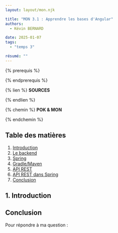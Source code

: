 ```yaml
---
layout: layout/mon.njk

title: "MON 3.1 : Apprendre les bases d'Angular"
authors:
  - Kévin BERNARD

date: 2025-01-07
tags: 
  - "temps 3"

résumé: ""
---
```


{% prerequis %}
<!-- - Java : 2/3 📶
- Backend : 2/3 📶 -->
{% endprerequis %}

{% lien %}
<b>SOURCES</b>

{% endlien %}

{% chemin %}
<b> POK & MON </b>

{% endchemin %}

## Table des matières

1. [Introduction](#section1)
2. [Le backend](#section2)
3. [Spring](#section3)
4. [Gradle/Maven](#section4)
5. [API REST](#section5)
6. [API REST dans Spring](#section6)
7. [Conclusion](#section7)

## 1. Introduction <a id="section1"></a>

<!-- Ce MON s'inscrit dans la continuité de mon projet pour mon [POK 2](https://francoisbrucker.github.io/do-it/promos/2024-2025/Bernard-Kevin/pok/temps-2/). J'avais fait l'ébauche du frontend et je suis passé au backend que je voulais faire en Java.
Je me suis donc posé comme question :

<center><b>Comment faire un backend en Java pour gérer une to do list?</b></center>

Ce MON sera mon raisonnement pour répondre à cette question et les choses que j'ai apprises au fur et à mesure. Je veux que ce MON permette à d'autres de savoir si ils veulent travailler en Java en backend et qu'il leur serve de raccourci puisqu'ils seront quoi chercher et pourront s'inspirer de mon travail. -->

<!-- ## 2. Le backend <a id="section2"></a>



## 3. Spring <a id="section3"></a>



## 4. Gradle/Maven <a id="section4"></a>



## 5. API REST <a id="section5"></a>



## 6. API REST dans Spring <a id="section6"></a> -->



## Conclusion <a id="section7"></a>

Pour répondre à ma question :

<!-- **Comment faire un backend en Java pour gérer une to do list?** -->
